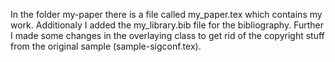 In the folder my-paper there is a file called my_paper.tex which contains my work. Additionaly I added the my_library.bib file for the bibliography. Further I made some changes in the overlaying class to get rid of the copyright stuff from the original sample (sample-sigconf.tex).